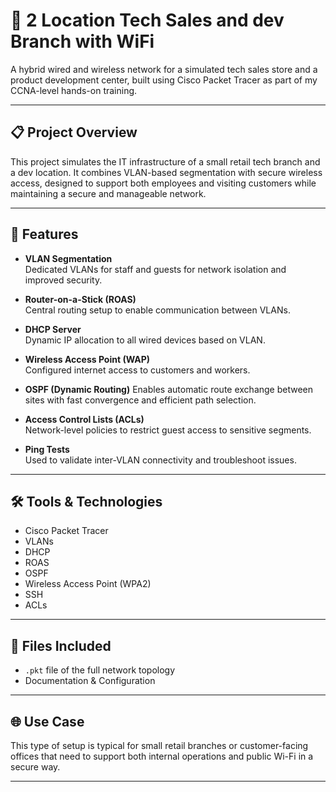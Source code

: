 # 🏪 2 Location Tech Sales and dev Branch with WiFi

A hybrid wired and wireless network for a simulated tech sales store and a product development center, built using Cisco Packet Tracer as part of my CCNA-level hands-on training.

---

## 📋 Project Overview

This project simulates the IT infrastructure of a small retail tech branch and a dev location. It combines VLAN-based segmentation with secure wireless access, designed to support both employees and visiting customers while maintaining a secure and manageable network.

---

## 🔧 Features

- **VLAN Segmentation**  
  Dedicated VLANs for staff and guests for network isolation and improved security.

- **Router-on-a-Stick (ROAS)**  
  Central routing setup to enable communication between VLANs.

- **DHCP Server**  
  Dynamic IP allocation to all wired devices based on VLAN.

- **Wireless Access Point (WAP)**  
  Configured internet access to customers and workers.
  
- **OSPF (Dynamic Routing)**
Enables automatic route exchange between sites with fast convergence and efficient path selection.

- **Access Control Lists (ACLs)**  
  Network-level policies to restrict guest access to sensitive segments.

- **Ping Tests**  
  Used to validate inter-VLAN connectivity and troubleshoot issues.

---

## 🛠️ Tools & Technologies

- Cisco Packet Tracer  
- VLANs  
- DHCP  
- ROAS
- OSPF
- Wireless Access Point (WPA2)  
- SSH  
- ACLs  

---

## 📂 Files Included

- `.pkt` file of the full network topology  
- Documentation & Configuration 

---

## 🌐 Use Case

This type of setup is typical for small retail branches or customer-facing offices that need to support both internal operations and public Wi-Fi in a secure way.

---
